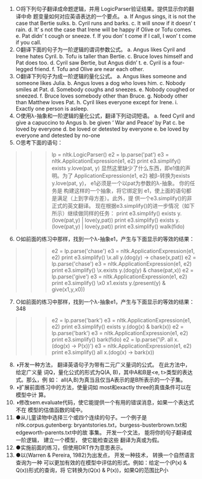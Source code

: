 1. ○将下列句子翻译成命题逻辑，并用 LogicParser验证结果。提供显示你的翻译中命
题变量如何对应英语表达的一个要点。
a. If Angus sings, it is not the case that Bertie sulks.
b. Cyril runs and barks.
c. It will snow if it doesn’ t rain.
d. It’ s not the case that Irene will be happy if Olive or Tofu comes.
e. Pat didn’ t cough or sneeze.
f. If you don’ t come if I call, I won’ t come if you call.
2. ○翻译下面的句子为一阶逻辑的谓词参数公式。
a. Angus likes Cyril and Irene hates Cyril.
b. Tofu is taller than Bertie.
c. Bruce loves himself and Pat does too.
d. Cyril saw Bertie, but Angus didn’ t.
e. Cyril is a four-legged friend.
f. Tofu and Olive are near each other.
3. ○翻译下列句子为成一阶逻辑的量化公式。
a. Angus likes someone and someone likes Julia.
b. Angus loves a dog who loves him.
c. Nobody smiles at Pat.
d. Somebody coughs and sneezes.
e. Nobody coughed or sneezed.
f. Bruce loves somebody other than Bruce.
g. Nobody other than Matthew loves Pat.
h. Cyril likes everyone except for Irene.
i. Exactly one person is asleep.
4. ○使用λ-抽象和一阶逻辑的量化公式，翻译下列动词短语。
a. feed Cyril and give a capuccino to Angus
b. be given ‘ War and Peace’ by Pat
c. be loved by everyone
d. be loved or detested by everyone
e. be loved by everyone and detested by no-one
5. ○思考下面的语句：
>>> lp = nltk.LogicParser()
>>> e2 = lp.parse('pat')
>>> e3 = nltk.ApplicationExpression(e1, e2)
>>> print e3.simplify()
exists y.love(pat, y)
显然这里缺少了什么东西，即e1值的声明。为了 ApplicationExpression(e1, e2)
被β-转换为exists y.love(pat, y)， e1必须是一个以pat为参数的λ-抽象。 你的任务是
构建这样的一个抽象，将它绑定到 e1，使上面的语句都是满足（上到字母方差）。此外，提
供一个e3.simplify()的非正式的英文翻译。
现在根据e3.simplify()的进一步情况（如下所示）继续做同样的任务：
>>> print e3.simplify()
exists y.(love(pat,y) | love(y,pat))
>>> print e3.simplify()
exists y.(love(pat,y) | love(y,pat))
>>> print e3.simplify()
walk(fido)
6. ○如前面的练习中那样，找到一个λ-抽象e1，产生与下面显示的等效的结果：
>>> e2 = lp.parse('chase')
>>> e3 = nltk.ApplicationExpression(e1, e2)
>>> print e3.simplify()
\x.all y.(dog(y) -> chase(x,pat))
>>> e2 = lp.parse('chase')
>>> e3 = nltk.ApplicationExpression(e1, e2)
>>> print e3.simplify()
\x.exists y.(dog(y) & chase(pat,x))
>>> e2 = lp.parse('give')
>>> e3 = nltk.ApplicationExpression(e1, e2)
>>> print e3.simplify()
\x0 x1.exists y.(present(y) & give(x1,y,x0))
7. ○如前面的练习中那样，找到一个λ-抽象e1，产生与下面显示的等效的结果：348
>>> e2 = lp.parse('bark')
>>> e3 = nltk.ApplicationExpression(e1, e2)
>>> print e3.simplify()
exists y.(dog(x) & bark(x))
>>> e2 = lp.parse('bark')
>>> e3 = nltk.ApplicationExpression(e1, e2)
>>> print e3.simplify()
bark(fido)
>>> e2 = lp.parse('\\P. all x. (dog(x) -> P(x))')
>>> e3 = nltk.ApplicationExpression(e1, e2)
>>> print e3.simplify()
all x.(dog(x) -> bark(x))
8. ◑开发一种方法， 翻译英语句子为带有二元广义量词的公式。 在此方法中， 给定广义量
词Q，量化公式的形式为Q(A, B)，其中A和B是<e, t>类型的表达式。那么，例
如： all(A,B)为真当且仅当A表示的是B所表示的一个子集。
9. ◑扩展前面练习中的方法，使量词如 most和exactly three的真值条件可以在模型中计
算。
10. ◑修改sem.evaluate代码，使它能提供一个有用的错误消息，如果一个表达式不在
模型的估值函数的域中。
11. ●从儿童读物中选择三个或四个连续的句子。一个例子是nltk.corpus.gutenberg:
bryantstories.txt，burgess-busterbrown.txt和edgeworth-parents.txt中的故
事集。 开发一个文法， 能将你的句子翻译成一阶逻辑， 建立一个模型， 使它能检查这些
翻译为真或为假。
12. ●实施前面的练习，但使用DRT作为意思表示。
13. ●以(Warren & Pereira, 1982)为出发点， 开发一种技术， 转换一个自然语言查询为一种
可以更加有效的在模型中评估的形式。例如：给定一个(P(x) & Q(x))形式的查询，将
它转换为(Q(x) & P(x))，如果Q的范围比P小